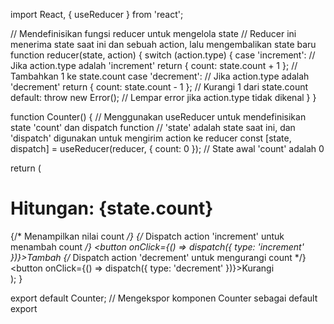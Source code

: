 import React, { useReducer } from 'react';

// Mendefinisikan fungsi reducer untuk mengelola state
// Reducer ini menerima state saat ini dan sebuah action, lalu mengembalikan state baru
function reducer(state, action) {
  switch (action.type) {
    case 'increment': // Jika action.type adalah 'increment'
      return { count: state.count + 1 }; // Tambahkan 1 ke state.count
    case 'decrement': // Jika action.type adalah 'decrement'
      return { count: state.count - 1 }; // Kurangi 1 dari state.count
    default:
      throw new Error(); // Lempar error jika action.type tidak dikenal
  }
}

function Counter() {
  // Menggunakan useReducer untuk mendefinisikan state 'count' dan dispatch function
  // 'state' adalah state saat ini, dan 'dispatch' digunakan untuk mengirim action ke reducer
  const [state, dispatch] = useReducer(reducer, { count: 0 }); // State awal 'count' adalah 0

  return (
    <div>
      <h1>Hitungan: {state.count}</h1> {/* Menampilkan nilai count */}
      {/* Dispatch action 'increment' untuk menambah count */}
      <button onClick={() => dispatch({ type: 'increment' })}>Tambah</button>
      {/* Dispatch action 'decrement' untuk mengurangi count */}
      <button onClick={() => dispatch({ type: 'decrement' })}>Kurangi</button>
    </div>
  );
}

export default Counter; // Mengekspor komponen Counter sebagai default export
